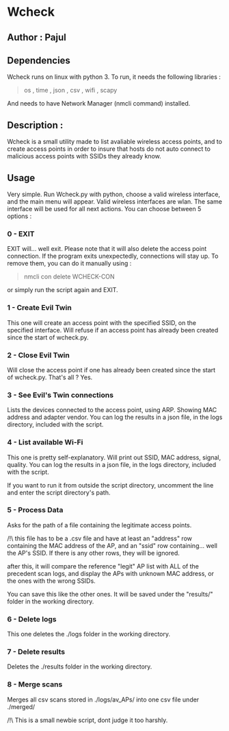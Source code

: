 # Wcheck
## Author : Pajul

## Dependencies

Wcheck runs on linux with python 3.
To run, it needs the following libraries : 
> os , time , json , csv , wifi , scapy

And needs to have Network Manager (nmcli command) installed.

## Description :

Wcheck is a small utility made to list avaliable wireless access points,
and to create access points in order to insure that hosts do not auto connect to
malicious access points with SSIDs they already know.

## Usage

Very simple.
Run Wcheck.py with python, choose a valid wireless interface,
and the main menu will appear.
Valid wireless interfaces are wlan.
The same interface will be used for all next actions.
You can choose between 5 options :


### 0 - EXIT 

EXIT will... well exit. Please note that it will also delete the access point connection.
If the program exits unexpectedly, connections will stay up.
To remove them, you can do it manually using : 

 >nmcli con delete WCHECK-CON

or simply run the script again and EXIT.

### 1 - Create Evil Twin

This one will create an access point with the specified SSID, on the specified interface.
Will refuse if an access point has already been created since the start of wcheck.py.

### 2 - Close Evil Twin

Will close the access point if one has already been created since the start of wcheck.py.
That's all ?
Yes.

### 3 - See Evil's Twin connections

Lists the devices connected to the access point, using ARP.
Showing MAC address and adapter vendor.
You can log the results in a json file, in the logs directory, included with the script.

### 4 - List available Wi-Fi

This one is pretty self-explanatory.
Will print out SSID, MAC address, signal, quality.
You can log the results in a json file, in the logs directory, included with the script.

If you want to run it from outside the script directory, uncomment the line and enter the script directory's path.


### 5 - Process Data

Asks for the path of a file containing the legitimate access points.

/!\ this file has to be a .csv file and have at least an "address" row containing the MAC address of the AP, and an "ssid" row containing... well the AP's SSID.
If there is any other rows, they will be ignored.

after this, it will compare the reference "legit" AP list with ALL of the precedent scan logs, and display the APs with unknown MAC address, or the ones with the wrong SSIDs.

You can save this like the other ones. It will be saved under the "results/" folder in the working directory.

### 6 - Delete logs 

This one deletes the ./logs folder in the working directory.

### 7 - Delete results

Deletes the ./results folder in the working directory.

### 8 - Merge scans 

Merges all csv scans stored in ./logs/av_APs/
into one csv file under ./merged/


/!\ This is a small newbie script, dont judge it too harshly.

